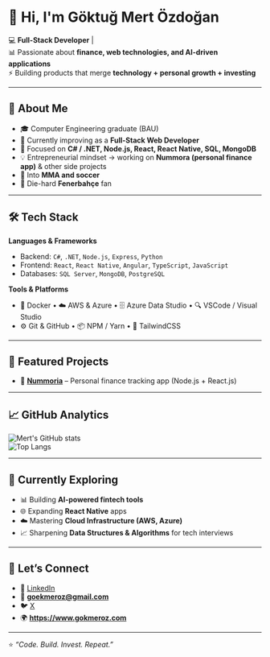 # 👋 Hi, I'm Göktuğ Mert Özdoğan  

💻 **Full-Stack Developer** |  
📊 Passionate about **finance, web technologies, and AI-driven applications**  
⚡ Building products that merge **technology + personal growth + investing**

---

## 🚀 About Me
- 🎓 Computer Engineering graduate (BAU)  
- 🏦 Currently improving as a **Full-Stack Web Developer**  
- 🔧 Focused on **C# / .NET, Node.js, React, React Native, SQL, MongoDB**  
- 💡 Entrepreneurial mindset → working on **Nummora (personal finance app)** & other side projects  
- 🥋 Into **MMA and soccer**  
- 💛 Die-hard **Fenerbahçe** fan  

---

## 🛠️ Tech Stack

**Languages & Frameworks**  
- Backend: `C#`, `.NET`, `Node.js`, `Express`, `Python`  
- Frontend: `React`, `React Native`, `Angular`, `TypeScript`, `JavaScript`  
- Databases: `SQL Server`, `MongoDB`, `PostgreSQL`  

**Tools & Platforms**  
- 🐳 Docker • ☁️ AWS & Azure • 🗄️ Azure Data Studio • 🔍 VSCode / Visual Studio  
- ⚙️ Git & GitHub • 📦 NPM / Yarn • 🎨 TailwindCSS  

---

## 📌 Featured Projects
- 🔹 [**Nummoria**](https://github.com/gokmeroz/nummora) – Personal finance tracking app (Node.js + React.js)    

---

## 📈 GitHub Analytics

![Mert's GitHub stats](https://github-readme-stats.vercel.app/api?username=gokmeroz&show_icons=true&theme=tokyonight)  
![Top Langs](https://github-readme-stats.vercel.app/api/top-langs/?username=gokmeroz&layout=compact&theme=tokyonight)  

---

## 🌱 Currently Exploring
- 📊 Building **AI-powered fintech tools**  
- 🌐 Expanding **React Native** apps  
- ☁️ Mastering **Cloud Infrastructure (AWS, Azure)**  
- 📈 Sharpening **Data Structures & Algorithms** for tech interviews  

---

## 💬 Let’s Connect
- 💼 [LinkedIn](https://www.linkedin.com/in/goktugmertozdogan)  
- 📧 **goekmeroz@gmail.com**  
- 🐦 [X](https://x.com/gokmeroz_dev)
- 🌍 **https://www.gokmeroz.com**

---

⭐️ *“Code. Build. Invest. Repeat.”*  
